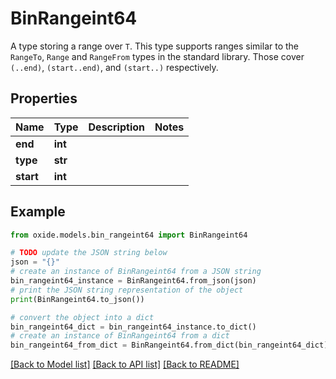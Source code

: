 # BinRangeint64

A type storing a range over `T`.  This type supports ranges similar to the `RangeTo`, `Range` and `RangeFrom` types in the standard library. Those cover `(..end)`, `(start..end)`, and `(start..)` respectively.

## Properties

Name | Type | Description | Notes
------------ | ------------- | ------------- | -------------
**end** | **int** |  | 
**type** | **str** |  | 
**start** | **int** |  | 

## Example

```python
from oxide.models.bin_rangeint64 import BinRangeint64

# TODO update the JSON string below
json = "{}"
# create an instance of BinRangeint64 from a JSON string
bin_rangeint64_instance = BinRangeint64.from_json(json)
# print the JSON string representation of the object
print(BinRangeint64.to_json())

# convert the object into a dict
bin_rangeint64_dict = bin_rangeint64_instance.to_dict()
# create an instance of BinRangeint64 from a dict
bin_rangeint64_from_dict = BinRangeint64.from_dict(bin_rangeint64_dict)
```
[[Back to Model list]](../README.md#documentation-for-models) [[Back to API list]](../README.md#documentation-for-api-endpoints) [[Back to README]](../README.md)



